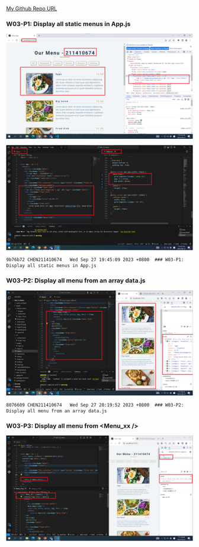[My Github Repo URL](https://github.com/CHEN211410674/1121-wp1-demo-211410674.git)

### W03-P1: Display all static menus in App.js

![](w03-p1-1.png)

![](w03-p1-2.png)

```
9b76b72 CHEN211410674   Wed Sep 27 19:45:09 2023 +0800  ### W03-P1: Display all static menus in App.js
```

### W03-P2: Display all menu from an array data.js

![](w03-p2.png)

```
8076609 CHEN211410674   Wed Sep 27 20:19:52 2023 +0800  ### W03-P2: Display all menu from an array data.js
```

### W03-P3: Display all menu from <Menu_xx />

![](w03-p3.png)
